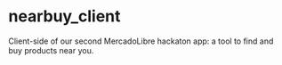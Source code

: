 nearbuy_client
==============

Client-side of our second MercadoLibre hackaton app: a tool to find and buy products near you.

